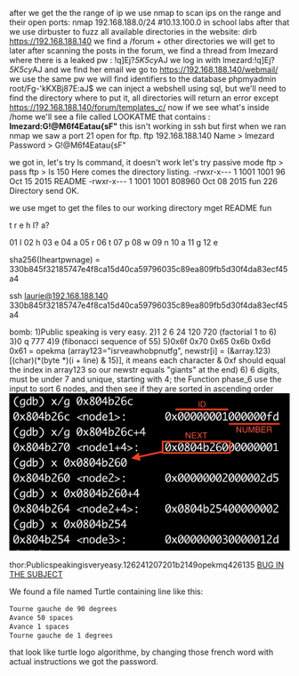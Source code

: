 after we get the the range of ip we use nmap to scan ips on the range and their open ports:
nmap 192.168.188.0/24 #10.13.100.0 in school labs
after that we use dirbuster to fuzz all available directories in the website:
dirb https://192.168.188.140
we find a /forum + other directories we will get to later
after scanning the posts in the forum, we find a thread from lmezard where there is a leaked pw : !q\]Ej?*5K5cy*AJ
we log in with lmezard:!q\]Ej?*5K5cy*AJ and we find her email we go to https://192.168.188.140/webmail/ we use the same pw
we will find identifiers to the database phpmyadmin root/Fg-'kKXBj87E:aJ$
we can inject a webshell using sql, but we'll need to find the directory where to put it, all directories will return an error except https://192.168.188.140/forum/templates_c/
now if we see what's inside /home we'll see a file called LOOKATME that contains : **lmezard:G!@M6f4Eatau{sF"**
this isn't working in ssh but first when we ran nmap we saw a port 21 open for ftp.
ftp 192.168.188.140
Name > lmezard
Password > G!@M6f4Eatau{sF"

we got in, let's try ls command, it doesn't work let's try passive mode
ftp > pass
ftp > ls
150 Here comes the directory listing.
-rwxr-x--- 1 1001 1001 96 Oct 15 2015 README
-rwxr-x--- 1 1001 1001 808960 Oct 08 2015 fun
226 Directory send OK.

we use mget to get the files to our working directory
mget README fun

t r e h I? a?

01 I
02 h
03 e
04 a
05 r
06 t
07 p
08 w
09 n
10 a
11 g
12 e

sha256(Iheartpwnage) = 330b845f32185747e4f8ca15d40ca59796035c89ea809fb5d30f4da83ecf45a4

ssh laurie@192.168.188.140
330b845f32185747e4f8ca15d40ca59796035c89ea809fb5d30f4da83ecf45a4

bomb:
1)Public speaking is very easy.
2)1 2 6 24 120 720 (factorial 1 to 6)
3)0 q 777
4)9 (fibonacci sequence of 55)
5)0x6f 0x70 0x65 0x6b 0x6d 0x61 = opekma (array123="isrveawhobpnutfg", newstr[i] = (&array.123)[(char)(*(byte *)(i + line) & 15)], it means each character & 0xf should equal the index in array123 so our newstr equals "giants" at the end)
6) 6 digits, must be under 7 and unique, starting with 4; the Function phase_6 use the input to sort 6 nodes, and then see if they are sorted in ascending order
![](./img/phase_6_nodes_mem.png)

thor:Publicspeakingisveryeasy.126241207201b2149opekmq426135 [BUG IN THE SUBJECT](https://stackoverflow.com/c/42network/questions/664/1628?r=SearchResults&s=1%7C12.5313#1628)

We found a file named Turtle containing line like this:
```
Tourne gauche de 90 degrees
Avance 50 spaces
Avance 1 spaces
Tourne gauche de 1 degrees
```
that look like turtle logo algorithme, by changing those french word with actual instructions we got the password.

